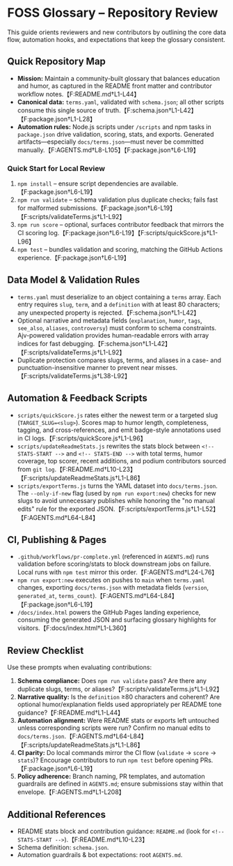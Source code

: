 # FOSS Glossary – Repository Review

This guide orients reviewers and new contributors by outlining the core data flow, automation hooks, and expectations that keep the glossary consistent.

## Quick Repository Map
- **Mission:** Maintain a community-built glossary that balances education and humor, as captured in the README front matter and contributor workflow notes.【F:README.md†L1-L44】
- **Canonical data:** `terms.yaml`, validated with `schema.json`; all other scripts consume this single source of truth.【F:schema.json†L1-L42】【F:package.json†L1-L28】
- **Automation rules:** Node.js scripts under `/scripts` and npm tasks in `package.json` drive validation, scoring, stats, and exports. Generated artifacts—especially `docs/terms.json`—must never be committed manually.【F:AGENTS.md†L8-L105】【F:package.json†L6-L19】

### Quick Start for Local Review
1. `npm install` – ensure script dependencies are available.【F:package.json†L6-L19】
2. `npm run validate` – schema validation plus duplicate checks; fails fast for malformed submissions.【F:package.json†L6-L19】【F:scripts/validateTerms.js†L1-L92】
3. `npm run score` – optional, surfaces contributor feedback that mirrors the CI scoring log.【F:package.json†L6-L19】【F:scripts/quickScore.js†L1-L96】
4. `npm test` – bundles validation and scoring, matching the GitHub Actions experience.【F:package.json†L6-L19】

## Data Model & Validation Rules
- `terms.yaml` must deserialize to an object containing a `terms` array. Each entry requires `slug`, `term`, and a `definition` with at least 80 characters; any unexpected property is rejected.【F:schema.json†L1-L42】
- Optional narrative and metadata fields (`explanation`, `humor`, `tags`, `see_also`, `aliases`, `controversy`) must conform to schema constraints. Ajv-powered validation provides human-readable errors with array indices for fast debugging.【F:schema.json†L1-L42】【F:scripts/validateTerms.js†L1-L92】
- Duplicate protection compares slugs, terms, and aliases in a case- and punctuation-insensitive manner to prevent near misses.【F:scripts/validateTerms.js†L38-L92】

## Automation & Feedback Scripts
- `scripts/quickScore.js` rates either the newest term or a targeted slug (`TARGET_SLUG=<slug>`). Scores map to humor length, completeness, tagging, and cross-references, and emit badge-style annotations used in CI logs.【F:scripts/quickScore.js†L1-L96】
- `scripts/updateReadmeStats.js` rewrites the stats block between `<!-- STATS-START -->` and `<!-- STATS-END -->` with total terms, humor coverage, top scorer, recent additions, and podium contributors sourced from `git log`.【F:README.md†L10-L23】【F:scripts/updateReadmeStats.js†L1-L86】
- `scripts/exportTerms.js` turns the YAML dataset into `docs/terms.json`. The `--only-if-new` flag (used by `npm run export:new`) checks for new slugs to avoid unnecessary publishes while honoring the "no manual edits" rule for the exported JSON.【F:scripts/exportTerms.js†L1-L52】【F:AGENTS.md†L64-L84】

## CI, Publishing & Pages
- `.github/workflows/pr-complete.yml` (referenced in `AGENTS.md`) runs validation before scoring/stats to block downstream jobs on failure. Local runs with `npm test` mirror this order.【F:AGENTS.md†L24-L76】
- `npm run export:new` executes on pushes to `main` when `terms.yaml` changes, exporting `docs/terms.json` with metadata fields (`version`, `generated_at`, `terms_count`).【F:AGENTS.md†L64-L84】【F:package.json†L6-L19】
- `/docs/index.html` powers the GitHub Pages landing experience, consuming the generated JSON and surfacing glossary highlights for visitors.【F:docs/index.html†L1-L360】

## Review Checklist
Use these prompts when evaluating contributions:
1. **Schema compliance:** Does `npm run validate` pass? Are there any duplicate slugs, terms, or aliases?【F:scripts/validateTerms.js†L1-L92】
2. **Narrative quality:** Is the `definition` ≥80 characters and coherent? Are optional humor/explanation fields used appropriately per README tone guidance?【F:README.md†L1-L44】
3. **Automation alignment:** Were README stats or exports left untouched unless corresponding scripts were run? Confirm no manual edits to `docs/terms.json`.【F:AGENTS.md†L64-L84】【F:scripts/updateReadmeStats.js†L1-L86】
4. **CI parity:** Do local commands mirror the CI flow (`validate` → `score` → `stats`)? Encourage contributors to run `npm test` before opening PRs.【F:package.json†L6-L19】
5. **Policy adherence:** Branch naming, PR templates, and automation guardrails are defined in `AGENTS.md`; ensure submissions stay within that envelope.【F:AGENTS.md†L1-L208】

## Additional References
- README stats block and contribution guidance: `README.md` (look for `<!-- STATS-START -->`).【F:README.md†L10-L23】
- Schema definition: `schema.json`.
- Automation guardrails & bot expectations: root `AGENTS.md`.

